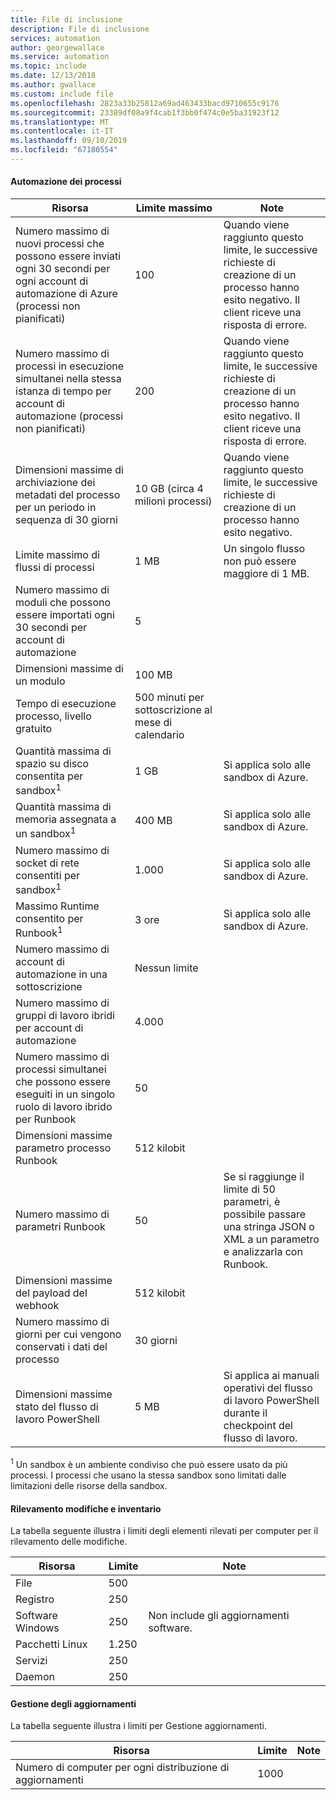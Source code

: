 ```yaml
---
title: File di inclusione
description: File di inclusione
services: automation
author: georgewallace
ms.service: automation
ms.topic: include
ms.date: 12/13/2018
ms.author: gwallace
ms.custom: include file
ms.openlocfilehash: 2823a33b25812a69ad463433bacd9710655c9176
ms.sourcegitcommit: 23389df08a9f4cab1f3bb0f474c0e5ba31923f12
ms.translationtype: MT
ms.contentlocale: it-IT
ms.lasthandoff: 09/10/2019
ms.locfileid: "67180554"
---
```

#### <a name="process-automation"></a>Automazione dei processi

| Risorsa | Limite massimo |Note|
| --- | --- |---|
| Numero massimo di nuovi processi che possono essere inviati ogni 30 secondi per ogni account di automazione di Azure (processi non pianificati) |100 |Quando viene raggiunto questo limite, le successive richieste di creazione di un processo hanno esito negativo. Il client riceve una risposta di errore.|
| Numero massimo di processi in esecuzione simultanei nella stessa istanza di tempo per account di automazione (processi non pianificati) |200 |Quando viene raggiunto questo limite, le successive richieste di creazione di un processo hanno esito negativo. Il client riceve una risposta di errore.|
| Dimensioni massime di archiviazione dei metadati del processo per un periodo in sequenza di 30 giorni | 10 GB (circa 4 milioni processi)|Quando viene raggiunto questo limite, le successive richieste di creazione di un processo hanno esito negativo. |
| Limite massimo di flussi di processi|1 MB|Un singolo flusso non può essere maggiore di 1 MB.|
| Numero massimo di moduli che possono essere importati ogni 30 secondi per account di automazione |5 ||
| Dimensioni massime di un modulo |100 MB ||
| Tempo di esecuzione processo, livello gratuito |500 minuti per sottoscrizione al mese di calendario ||
| Quantità massima di spazio su disco consentita per sandbox<sup>1</sup> |1 GB |Si applica solo alle sandbox di Azure.|
| Quantità massima di memoria assegnata a un sandbox<sup>1</sup> |400 MB |Si applica solo alle sandbox di Azure.|
| Numero massimo di socket di rete consentiti per sandbox<sup>1</sup> |1\.000 |Si applica solo alle sandbox di Azure.|
| Massimo Runtime consentito per Runbook<sup>1</sup> |3 ore |Si applica solo alle sandbox di Azure.|
| Numero massimo di account di automazione in una sottoscrizione |Nessun limite ||
| Numero massimo di gruppi di lavoro ibridi per account di automazione|4\.000||
|Numero massimo di processi simultanei che possono essere eseguiti in un singolo ruolo di lavoro ibrido per Runbook|50 ||
| Dimensioni massime parametro processo Runbook   | 512 kilobit||
| Numero massimo di parametri Runbook   | 50|Se si raggiunge il limite di 50 parametri, è possibile passare una stringa JSON o XML a un parametro e analizzarla con Runbook.|
| Dimensioni massime del payload del webhook |  512 kilobit|
| Numero massimo di giorni per cui vengono conservati i dati del processo|30 giorni|
| Dimensioni massime stato del flusso di lavoro PowerShell |5 MB| Si applica ai manuali operativi del flusso di lavoro PowerShell durante il checkpoint del flusso di lavoro.|

<sup>1</sup> Un sandbox è un ambiente condiviso che può essere usato da più processi. I processi che usano la stessa sandbox sono limitati dalle limitazioni delle risorse della sandbox.

#### <a name="change-tracking-and-inventory"></a>Rilevamento modifiche e inventario

La tabella seguente illustra i limiti degli elementi rilevati per computer per il rilevamento delle modifiche.

| **Risorsa** | **Limite**| **Note** |
|---|---|---|
|File|500||
|Registro|250||
|Software Windows|250|Non include gli aggiornamenti software.|
|Pacchetti Linux|1\.250||
|Servizi|250||
|Daemon|250||

#### <a name="update-management"></a>Gestione degli aggiornamenti

La tabella seguente illustra i limiti per Gestione aggiornamenti.

| **Risorsa** | **Limite**| **Note** |
|---|---|---|
|Numero di computer per ogni distribuzione di aggiornamenti|1000||